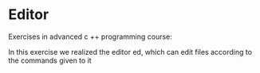 # Editor
Exercises in advanced c ++ programming course:

In this exercise we realized the editor ed, which can edit files according to the commands given to it
